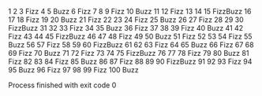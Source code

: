 1 
2 
3 Fizz
4 
5 Buzz
6 Fizz
7 
8 
9 Fizz
10 Buzz
11 
12 Fizz
13 
14 
15 FizzBuzz
16 
17 
18 Fizz
19 
20 Buzz
21 Fizz
22 
23 
24 Fizz
25 Buzz
26 
27 Fizz
28 
29 
30 FizzBuzz
31 
32 
33 Fizz
34 
35 Buzz
36 Fizz
37 
38 
39 Fizz
40 Buzz
41 
42 Fizz
43 
44 
45 FizzBuzz
46 
47 
48 Fizz
49 
50 Buzz
51 Fizz
52 
53 
54 Fizz
55 Buzz
56 
57 Fizz
58 
59 
60 FizzBuzz
61 
62 
63 Fizz
64 
65 Buzz
66 Fizz
67 
68 
69 Fizz
70 Buzz
71 
72 Fizz
73 
74 
75 FizzBuzz
76 
77 
78 Fizz
79 
80 Buzz
81 Fizz
82 
83 
84 Fizz
85 Buzz
86 
87 Fizz
88 
89 
90 FizzBuzz
91 
92 
93 Fizz
94 
95 Buzz
96 Fizz
97 
98 
99 Fizz
100 Buzz

Process finished with exit code 0
